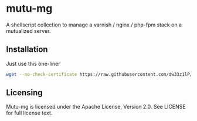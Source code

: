 mutu-mg
=======

A shellscript collection to manage a varnish / nginx / php-fpm stack on a mutualized server.

Installation
------------

Just use this one-liner

```bash
wget --no-check-certificate https://raw.githubusercontent.com/dw33z1lP/mutu-mg/master/install.sh -O - | sh
```

Licensing
---------

Mutu-mg is licensed under the Apache License, Version 2.0. See LICENSE for full license text.
